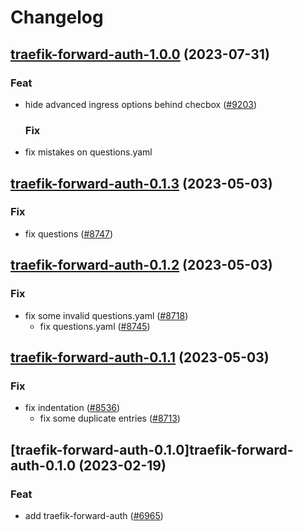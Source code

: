 # Changelog



## [traefik-forward-auth-1.0.0](https://github.com/truecharts/charts/compare/traefik-forward-auth-0.1.3...traefik-forward-auth-1.0.0) (2023-07-31)

### Feat

- hide advanced ingress options behind checbox ([#9203](https://github.com/truecharts/charts/issues/9203))
  
  ### Fix

- fix mistakes on questions.yaml
  
  


## [traefik-forward-auth-0.1.3](https://github.com/truecharts/charts/compare/traefik-forward-auth-0.1.2...traefik-forward-auth-0.1.3) (2023-05-03)

### Fix

- fix questions ([#8747](https://github.com/truecharts/charts/issues/8747))
  
  


## [traefik-forward-auth-0.1.2](https://github.com/truecharts/charts/compare/traefik-forward-auth-0.1.1...traefik-forward-auth-0.1.2) (2023-05-03)

### Fix

- fix some invalid questions.yaml ([#8718](https://github.com/truecharts/charts/issues/8718))
  - fix questions.yaml ([#8745](https://github.com/truecharts/charts/issues/8745))
  
  


## [traefik-forward-auth-0.1.1](https://github.com/truecharts/charts/compare/traefik-forward-auth-0.1.0...traefik-forward-auth-0.1.1) (2023-05-03)

### Fix

- fix indentation ([#8536](https://github.com/truecharts/charts/issues/8536))
  - fix some duplicate entries ([#8713](https://github.com/truecharts/charts/issues/8713))
  
  


## [traefik-forward-auth-0.1.0]traefik-forward-auth-0.1.0 (2023-02-19)

### Feat

- add traefik-forward-auth ([#6965](https://github.com/truecharts/charts/issues/6965))
  
  